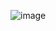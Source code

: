 ![image](https://user-images.githubusercontent.com/96917871/190421810-35436610-7027-4eea-8daa-998d37bde7d1.png)
